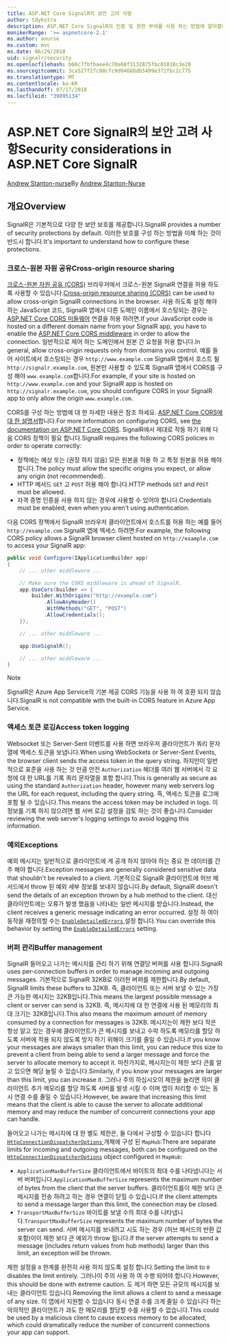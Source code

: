 ```yaml
---
title: ASP.NET Core SignalR의 보안 고려 사항
author: tdykstra
description: ASP.NET Core SignalR의 인증 및 권한 부여를 사용 하는 방법에 알아봅니다.
monikerRange: '>= aspnetcore-2.1'
ms.author: anurse
ms.custom: mvc
ms.date: 06/29/2018
uid: signalr/security
ms.openlocfilehash: b66c7fbfbaee4c70a68f3132875fbc81018c3e20
ms.sourcegitcommit: 3ca527f27c88cfc9d04688db5499e372fbc2c775
ms.translationtype: MT
ms.contentlocale: ko-KR
ms.lasthandoff: 07/17/2018
ms.locfileid: "39095134"
---
```

# <a name="security-considerations-in-aspnet-core-signalr"></a><span data-ttu-id="cbe53-103">ASP.NET Core SignalR의 보안 고려 사항</span><span class="sxs-lookup"><span data-stu-id="cbe53-103">Security considerations in ASP.NET Core SignalR</span></span>

<span data-ttu-id="cbe53-104">[Andrew Stanton-nurse](https://twitter.com/anurse)</span><span class="sxs-lookup"><span data-stu-id="cbe53-104">By [Andrew Stanton-Nurse](https://twitter.com/anurse)</span></span>

## <a name="overview"></a><span data-ttu-id="cbe53-105">개요</span><span class="sxs-lookup"><span data-stu-id="cbe53-105">Overview</span></span>

<span data-ttu-id="cbe53-106">SignalR은 기본적으로 다양 한 보안 보호를 제공합니다.</span><span class="sxs-lookup"><span data-stu-id="cbe53-106">SignalR provides a number of security protections by default.</span></span> <span data-ttu-id="cbe53-107">이러한 보호를 구성 하는 방법을 이해 하는 것이 반드시 합니다.</span><span class="sxs-lookup"><span data-stu-id="cbe53-107">It's important to understand how to configure these protections.</span></span>

### <a name="cross-origin-resource-sharing"></a><span data-ttu-id="cbe53-108">크로스-원본 자원 공유</span><span class="sxs-lookup"><span data-stu-id="cbe53-108">Cross-origin resource sharing</span></span>

<span data-ttu-id="cbe53-109">[크로스-원본 자원 공유 (CORS)](https://en.wikipedia.org/wiki/Cross-origin_resource_sharing) 브라우저에서 크로스-원본 SignalR 연결을 허용 하도록 사용할 수 있습니다.</span><span class="sxs-lookup"><span data-stu-id="cbe53-109">[Cross-origin resource sharing (CORS)](https://en.wikipedia.org/wiki/Cross-origin_resource_sharing) can be used to allow cross-origin SignalR connections in the browser.</span></span> <span data-ttu-id="cbe53-110">사용 하도록 설정 해야 하는 JavaScript 코드, SignalR 앱에서 다른 도메인 이름에서 호스팅되는 경우는 [ASP.NET Core CORS 미들웨어](xref:security/cors) 연결을 허용 하려면.</span><span class="sxs-lookup"><span data-stu-id="cbe53-110">If your JavaScript code is hosted on a different domain name from your SignalR app, you have to enable the [ASP.NET Core CORS middleware](xref:security/cors) in order to allow the connection.</span></span> <span data-ttu-id="cbe53-111">일반적으로 제어 하는 도메인에서 원본 간 요청을 허용 합니다.</span><span class="sxs-lookup"><span data-stu-id="cbe53-111">In general, allow cross-origin requests only from domains you control.</span></span> <span data-ttu-id="cbe53-112">예를 들어 사이트에서 호스팅되는 경우 `http://www.example.com` SignalR 앱에서 호스트 될 `http://signalr.example.com`, 원본만 사용할 수 있도록 SignalR 앱에서 CORS를 구성 해야 `www.example.com`합니다.</span><span class="sxs-lookup"><span data-stu-id="cbe53-112">For example, if your site is hosted on `http://www.example.com` and your SignalR app is hosted on `http://signalr.example.com`, you should configure CORS in your SignalR app to only allow the origin `www.example.com`.</span></span>

<span data-ttu-id="cbe53-113">CORS를 구성 하는 방법에 대 한 자세한 내용은 참조 하세요. [ASP.NET Core CORS에 대 한 설명서](xref:security/cors)합니다.</span><span class="sxs-lookup"><span data-stu-id="cbe53-113">For more information on configuring CORS, see [the documentation on ASP.NET Core CORS](xref:security/cors).</span></span> <span data-ttu-id="cbe53-114">SignalR에서 제대로 작동 하기 위해 다음 CORS 정책이 필요 합니다.</span><span class="sxs-lookup"><span data-stu-id="cbe53-114">SignalR requires the following CORS policies in order to operate correctly:</span></span>

* <span data-ttu-id="cbe53-115">정책에는 예상 또는 (권장 하지 않음) 모든 원본을 허용 하 고 특정 원본을 허용 해야 합니다.</span><span class="sxs-lookup"><span data-stu-id="cbe53-115">The policy must allow the specific origins you expect, or allow any origin (not recommended).</span></span>
* <span data-ttu-id="cbe53-116">HTTP 메서드 `GET` 고 `POST` 허용 해야 합니다.</span><span class="sxs-lookup"><span data-stu-id="cbe53-116">HTTP methods `GET` and `POST` must be allowed.</span></span>
* <span data-ttu-id="cbe53-117">자격 증명 인증을 사용 하지 않는 경우에 사용할 수 있어야 합니다.</span><span class="sxs-lookup"><span data-stu-id="cbe53-117">Credentials must be enabled, even when you aren't using authentication.</span></span>

<span data-ttu-id="cbe53-118">다음 CORS 정책에서 SignalR 브라우저 클라이언트에서 호스트를 허용 하는 예를 들어 `http://example.com` SignalR 앱에 액세스 하려면:</span><span class="sxs-lookup"><span data-stu-id="cbe53-118">For example, the following CORS policy allows a SignalR browser client hosted on `http://example.com` to access your SignalR app:</span></span>

```csharp
public void Configure(IApplicationBuilder app)
{
    // ... other middleware ...

    // Make sure the CORS middleware is ahead of SignalR.
    app.UseCors(builder => {
        builder.WithOrigins("http://example.com")
            .AllowAnyHeader()
            .WithMethods("GET", "POST")
            .AllowCredentials();
    });

    // ... other middleware ...

    app.UseSignalR();

    // ... other middleware ...
}
```

> [!NOTE]
> <span data-ttu-id="cbe53-119">SignalR은 Azure App Service의 기본 제공 CORS 기능을 사용 하 여 호환 되지 않습니다.</span><span class="sxs-lookup"><span data-stu-id="cbe53-119">SignalR is not compatible with the built-in CORS feature in Azure App Service.</span></span>

### <a name="access-token-logging"></a><span data-ttu-id="cbe53-120">액세스 토큰 로깅</span><span class="sxs-lookup"><span data-stu-id="cbe53-120">Access token logging</span></span>

<span data-ttu-id="cbe53-121">Websocket 또는 Server-Sent 이벤트를 사용 하면 브라우저 클라이언트가 쿼리 문자열에 액세스 토큰을 보냅니다.</span><span class="sxs-lookup"><span data-stu-id="cbe53-121">When using WebSockets or Server-Sent Events, the browser client sends the access token in the query string.</span></span> <span data-ttu-id="cbe53-122">하지만이 일반적으로 표준을 사용 하는 것 만큼 안전 `Authorization` 헤더를 여러 웹 서버에서 각 요청에 대 한 URL를 기록 쿼리 문자열을 포함 합니다.</span><span class="sxs-lookup"><span data-stu-id="cbe53-122">This is generally as secure as using the standard `Authorization` header, however many web servers log the URL for each request, including the query string.</span></span> <span data-ttu-id="cbe53-123">즉, 액세스 토큰을 로그에 포함 될 수 있습니다.</span><span class="sxs-lookup"><span data-stu-id="cbe53-123">This means the access token may be included in logs.</span></span> <span data-ttu-id="cbe53-124">이 정보를 기록 하지 않으려면 웹 서버 로깅 설정을 검토 하는 것이 좋습니다.</span><span class="sxs-lookup"><span data-stu-id="cbe53-124">Consider reviewing the web server's logging settings to avoid logging this information.</span></span>

### <a name="exceptions"></a><span data-ttu-id="cbe53-125">예외</span><span class="sxs-lookup"><span data-stu-id="cbe53-125">Exceptions</span></span>

<span data-ttu-id="cbe53-126">예외 메시지는 일반적으로 클라이언트에 게 공개 하지 않아야 하는 중요 한 데이터를 간주 해야 합니다.</span><span class="sxs-lookup"><span data-stu-id="cbe53-126">Exception messages are generally considered sensitive data that shouldn't be revealed to a client.</span></span> <span data-ttu-id="cbe53-127">기본적으로 SignalR 클라이언트에 허브 메서드에서 throw 된 예외 세부 정보를 보내지 않습니다.</span><span class="sxs-lookup"><span data-stu-id="cbe53-127">By default, SignalR doesn't send the details of an exception thrown by a hub method to the client.</span></span> <span data-ttu-id="cbe53-128">대신 클라이언트에는 오류가 발생 했음을 나타내는 일반 메시지를 받습니다.</span><span class="sxs-lookup"><span data-stu-id="cbe53-128">Instead, the client receives a generic message indicating an error occurred.</span></span> <span data-ttu-id="cbe53-129">설정 하 여이 동작을 재정의할 수는 [ `EnableDetailedErrors` ](xref:signalr/configuration#configure-server-options) 설정 합니다.</span><span class="sxs-lookup"><span data-stu-id="cbe53-129">You can override this behavior by setting the [`EnableDetailedErrors`](xref:signalr/configuration#configure-server-options) setting.</span></span>

### <a name="buffer-management"></a><span data-ttu-id="cbe53-130">버퍼 관리</span><span class="sxs-lookup"><span data-stu-id="cbe53-130">Buffer management</span></span>

<span data-ttu-id="cbe53-131">SignalR 들어오고 나가는 메시지를 관리 하기 위해 연결당 버퍼를 사용 합니다.</span><span class="sxs-lookup"><span data-stu-id="cbe53-131">SignalR uses per-connection buffers in order to manage incoming and outgoing messages.</span></span> <span data-ttu-id="cbe53-132">기본적으로 SignalR 32KB로 이러한 버퍼를 제한합니다.</span><span class="sxs-lookup"><span data-stu-id="cbe53-132">By default, SignalR limits these buffers to 32KB.</span></span> <span data-ttu-id="cbe53-133">즉, 클라이언트 또는 서버 보낼 수 있는 가장 큰 가능한 메시지는 32KB입니다.</span><span class="sxs-lookup"><span data-stu-id="cbe53-133">This means the largest possible message a client or server can send is 32KB.</span></span> <span data-ttu-id="cbe53-134">즉, 메시지에 대 한 연결에 사용 된 메모리의 최대 크기는 32KB입니다.</span><span class="sxs-lookup"><span data-stu-id="cbe53-134">This also means the maximum amount of memory consumed by a connection for messages is 32KB.</span></span> <span data-ttu-id="cbe53-135">메시지는이 제한 보다 작은 항상 알고 있는 경우에 클라이언트가 큰 메시지를 보내고 수락 하도록 메모리를 할당 하도록 서버에 적용 되지 않도록 방지 하기 위해이 크기를 줄일 수 있습니다.</span><span class="sxs-lookup"><span data-stu-id="cbe53-135">If you know your messages are always smaller than this limit, you can reduce this size to prevent a client from being able to send a larger message and force the server to allocate memory to accept it.</span></span> <span data-ttu-id="cbe53-136">마찬가지로, 메시지는이 제한 보다 큰를 알고 있으면 해당 늘릴 수 있습니다.</span><span class="sxs-lookup"><span data-stu-id="cbe53-136">Similarly, if you know your messages are larger than this limit, you can increase it.</span></span> <span data-ttu-id="cbe53-137">그러나 주의 하십시오이 제한을 늘리면 의미 클라이언트 추가 메모리를 할당 하도록 서버를 발생 시킬 수 이며 앱이 처리할 수 있는 동시 연결 수를 줄일 수 있습니다.</span><span class="sxs-lookup"><span data-stu-id="cbe53-137">However, be aware that increasing this limit means that the client is able to cause the server to allocate additional memory and may reduce the number of concurrent connections your app can handle.</span></span>

<span data-ttu-id="cbe53-138">들어오고 나가는 메시지에 대 한 별도 제한은, 둘 다에서 구성할 수 있습니다 합니다 [ `HttpConnectionDispatcherOptions` ](xref:signalr/configuration#configure-server-options) 개체에 구성 된 `MapHub`:</span><span class="sxs-lookup"><span data-stu-id="cbe53-138">There are separate limits for incoming and outgoing messages, both can be configured on the [`HttpConnectionDispatcherOptions`](xref:signalr/configuration#configure-server-options) object configured in `MapHub`:</span></span>

* <span data-ttu-id="cbe53-139">`ApplicationMaxBufferSize` 클라이언트에서 바이트의 최대 수를 나타냅니다는 서버 버퍼입니다.</span><span class="sxs-lookup"><span data-stu-id="cbe53-139">`ApplicationMaxBufferSize` represents the maximum number of bytes from the client that the server buffers.</span></span> <span data-ttu-id="cbe53-140">클라이언트를이 제한 보다 큰 메시지를 전송 하려고 하는 경우 연결이 닫힐 수 있습니다.</span><span class="sxs-lookup"><span data-stu-id="cbe53-140">If the client attempts to send a message larger than this limit, the connection may be closed.</span></span>
* <span data-ttu-id="cbe53-141">`TransportMaxBufferSize` 바이트를 보낼 수의 최대 수를 나타냅니다.</span><span class="sxs-lookup"><span data-stu-id="cbe53-141">`TransportMaxBufferSize` represents the maximum number of bytes the server can send.</span></span> <span data-ttu-id="cbe53-142">서버 메시지를 보내려고 시도 하는 경우 (허브 메서드의 반환 값 포함)이이 제한 보다 큰 예외가 throw 됩니다.</span><span class="sxs-lookup"><span data-stu-id="cbe53-142">If the server attempts to send a message (includes return values from hub methods) larger than this limit, an exception will be thrown.</span></span>

<span data-ttu-id="cbe53-143">제한 설정을 `0` 한계를 완전히 사용 하지 않도록 설정 합니다.</span><span class="sxs-lookup"><span data-stu-id="cbe53-143">Setting the limit to `0` disables the limit entirely.</span></span> <span data-ttu-id="cbe53-144">그러나이 주의 사용 하 여 수행 되어야 합니다.</span><span class="sxs-lookup"><span data-stu-id="cbe53-144">However, this should be done with extreme caution.</span></span> <span data-ttu-id="cbe53-145">도 제거 하면 모든 규모의 메시지를 보내는 클라이언트 있습니다.</span><span class="sxs-lookup"><span data-stu-id="cbe53-145">Removing the limit allows a client to send a message of any size.</span></span> <span data-ttu-id="cbe53-146">이 앱에서 지원할 수 있습니다 동시 연결 수를 크게 줄일 수 있습니다 하는 악의적인 클라이언트가 과도 한 메모리를 할당할 수를 사용할 수 없습니다.</span><span class="sxs-lookup"><span data-stu-id="cbe53-146">This could be used by a malicious client to cause excess memory to be allocated, which could dramatically reduce the number of concurrent connections your app can support.</span></span>
